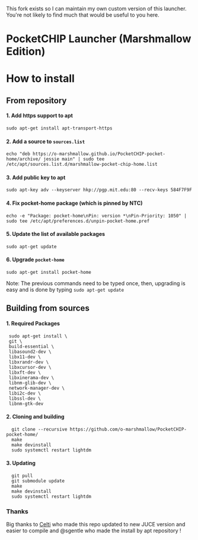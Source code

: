 This fork exists so I can maintain my own custom version of this launcher.  You're not likely to find much that would be useful to you here.

# PocketCHIP Launcher (Marshmallow Edition)

# How to install
 
## From repository 
 
#### 1. Add https support to apt
    
    sudo apt-get install apt-transport-https

#### 2. Add a source to `sources.list`

    echo "deb https://o-marshmallow.github.io/PocketCHIP-pocket-home/archive/ jessie main" | sudo tee /etc/apt/sources.list.d/marshmallow-pocket-chip-home.list


#### 3. Add public key to apt

    sudo apt-key adv --keyserver hkp://pgp.mit.edu:80 --recv-keys 584F7F9F


#### 4. Fix pocket-home package (which is pinned by NTC)

    echo -e "Package: pocket-home\nPin: version *\nPin-Priority: 1050" | sudo tee /etc/apt/preferences.d/unpin-pocket-home.pref


#### 5. Update the list of available packages

    sudo apt-get update


#### 6. Upgrade `pocket-home`

    sudo apt-get install pocket-home


Note: The previous commands need to be typed once, then, upgrading is easy and is done by typing `sudo apt-get update`

## Building from sources

#### 1. Required Packages

     sudo apt-get install \
     git \
     build-essential \
     libasound2-dev \
     libx11-dev \
     libxrandr-dev \
     libxcursor-dev \
     libxft-dev \
     libxinerama-dev \
     libnm-glib-dev \
     network-manager-dev \
     libi2c-dev \
     libssl-dev \
     libnm-gtk-dev


####  2. Cloning and building
      
      git clone --recursive https://github.com/o-marshmallow/PocketCHIP-pocket-home/
      make
      make devinstall
      sudo systemctl restart lightdm


#### 3. Updating

      git pull
      git submodule update
      make
      make devinstall
      sudo systemctl restart lightdm


### Thanks
Big thanks to [Celti](https://github.com/Celti) who made this repo updated to new JUCE version and easier to compile and @sgentle who made the install by apt repository !

